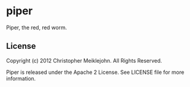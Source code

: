 # piper

Piper, the red, red worm.

## License

Copyright (c) 2012 Christopher Meiklejohn.  All Rights Reserved.

Piper is released under the Apache 2 License. See LICENSE file for more information.

